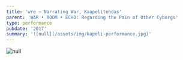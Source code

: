 ```yaml
---
title: 'wre ~ Narrating War, Kaapelitehdas'
parent: 'WAR • ROOM • ECHO: Regarding the Pain of Other Cyborgs'
type: performance
pubdate: '2017'
summary: '![null](/assets/img/kapeli-performance.jpg)'
---
```

![null](/assets/img/narrating-war.jpg)
